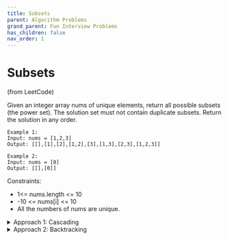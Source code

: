 ```yaml
---
title: Subsets
parent: Algorithm Problems
grand_parent: Fun Interview Problems
has_children: false
nav_order: 1
---
```


# Subsets
(from LeetCode)


Given an integer array nums of unique elements, return all possible subsets (the power set). 
The solution set must not contain duplicate subsets. Return the solution in any order.

```
Example 1:
Input: nums = [1,2,3]
Output: [[],[1],[2],[1,2],[3],[1,3],[2,3],[1,2,3]]
```
```
Example 2:
Input: nums = [0]
Output: [[],[0]]
```

Constraints:
  - 1<= nums.length <= 10
  - -10 <= nums[i] <= 10
  - All the numbers of nums are unique.



<details markdown="block">
  <summary>
    Approach 1: Cascading
  </summary>
  
  A straightforward way to think of this question is that we can start from an empty subset in the output list. At each step, we take a new integer into consideration and generate new subsets from the existing ones.

  For the list `[1, 2, 3]`, we start from `{[]} → {[], [1]} → {[], [1], [2], [1, 2]} → etc.`


```
Time complexity : O(N*2^N) to generate all subsets and then copy them into an output list.
Space complexity : O(N*2^N). This is exactly the number of solutions for subsets multiplied by the number N of elements to keep for each subset.
For a given number, it could be present or absent (i.e. binary choice) in a subset solution.
As a result, for N numbers, we would have in total 2^N choices (solutions).
```

</details>


<details markdown="block">
  <summary>
    Approach 2: Backtracking
  </summary>
  

  Note: Backtracking is an algorithm for finding all solutions by exploring all potential candidates. If the solution candidate turns out to be not a solution (or at least not the last one), the backtracking algorithm discards it by making some changes on the previous step, i.e. backtracks and then tries again.


  We can loop over the length of combination, rather than the candidate numbers, and generate all combinations for a given length with the help of backtracking technique.
  We define a backtrack function named `backtrack(first, curr)` which takes the index of the first element to add and a current combination as arguments.
  If the current combination is done, we add the combination to the final output.
  Otherwise, we iterate over the indexes `i` from `first` to the length of the entire sequence `n`.
  Add integer `nums[i]` into the current combination `curr`.
  Proceed to add more integers into the combination : `backtrack(i + 1, curr)`.
  Backtrack by removing `nums[i]` from `curr`.


  Code with Python:
```python
def subsets(self, nums: List[int]) -> List[List[int]]:
      def backtrack(first = 0, curr = []):
          # if the combination is done
          if len(curr) == k:  
              output.append(curr[:])
              return
          for i in range(first, n):
              # add nums[i] into the current combination
              curr.append(nums[i])
              # use next integers to complete the combination
              backtrack(i + 1, curr)
              # backtrack
              curr.pop()
      
      output = []
      n = len(nums)
      for k in range(n + 1):
          backtrack()
      return output
```
```
Time complexity:  O(N * 2 ^ N) to generate all subsets and then copy them into an output list.
Space complexity: O(N). We are using O(N) space to maintain curr, and are modifying curr in-place with backtracking. Note that for space complexity analysis, we do not count space that is only used for the purpose of returning output, so the output array is ignored.
```
</details>

